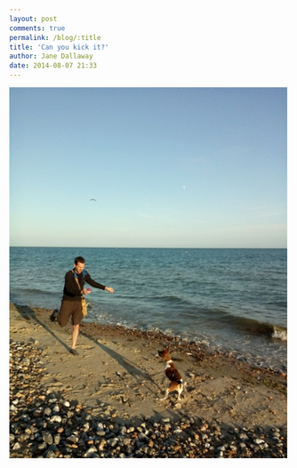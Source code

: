 ```yaml
---
layout: post
comments: true
permalink: /blog/:title
title: 'Can you kick it?'
author: Jane Dallaway
date: 2014-08-07 21:33
---
```


<div><a href="/media/tp_IMG_20140807_213216.JPG"><img src="/media/tp_thumb_IMG_20140807_213216.JPG" width="500" height="667"/></a></div>


  
      
